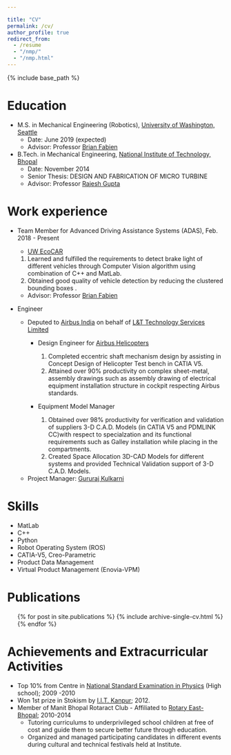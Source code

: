 ```yaml
---

title: "CV"
permalink: /cv/
author_profile: true
redirect_from:
  - /resume
  - "/nmp/"
  - "/nmp.html"
---
```


{% include base_path %}

Education
======
* M.S. in Mechanical Engineering (Robotics), [University of Washington, Seattle](http://www.washington.edu/)
  * Date: June 2019 (expected)
  * Advisor: Professor [Brian Fabien](https://www.me.washington.edu/people/faculty/brian_fabien)
* B.Tech. in Mechanical Engineering, [National Institute of Technology, Bhopal](http://www.manit.ac.in/)
  * Date: November 2014 
  * Senior Thesis: DESIGN AND FABRICATION OF MICRO TURBINE
  * Advisor: Professor [Rajesh Gupta](http://www.manit.ac.in/content/dr-rajesh-gupta)

Work experience
======
* Team Member for Advanced Driving Assistance Systems (ADAS), Feb. 2018 - Present
  * [UW EcoCAR](http://ecocar3.org/washington/about-us/)
  1. Learned and fulfilled the requirements to detect brake light of different vehicles through Computer Vision algorithm   using combination of C++ and MatLab.
  2. Obtained good quality of vehicle detection by reducing the clustered bounding boxes .
  * Advisor: Professor [Brian Fabien](https://www.me.washington.edu/people/faculty/brian_fabien)

* Engineer
  * Deputed to [Airbus India](https://www.airbus.com/company/worldwide-presence/india.html) on behalf of [L&T Technology Services Limited](https://www.lnttechservices.com/)
    * Design Engineer for [Airbus Helicopters](https://www.airbus.com/helicopters.html) 
      1. Completed eccentric shaft mechanism design by assisting in Concept Design of Helicopter Test bench in CATIA V5.
      2. Attained over 90% productivity on complex sheet-metal, assembly drawings such as assembly drawing of electrical equipment installation structure in cockpit respecting Airbus standards.

    * Equipment Model Manager
      1. Obtained over 98% productivity for verification and validation of suppliers 3-D C.A.D. Models (in CATIA V5 and PDMLINK CC)with respect to specialzation and its functional requirements such as Galley installation while placing in the compartments.
      2. Created Space Allocation 3D-CAD Models for different systems and provided Technical Validation support of 3-D C.A.D. Models.
  * Project Manager: [Gururaj Kulkarni](https://www.linkedin.com/in/gururaj-kulkarni-12149219/)
  
Skills
======
* MatLab
* C++
* Python
* Robot Operating System (ROS)
* CATIA-V5, Creo-Parametric
* Product Data Management 
* Virtual Product Management (Enovia-VPM)

Publications
======
  <ul>{% for post in site.publications %}
    {% include archive-single-cv.html %}
  {% endfor %}</ul>
  
Achievements and Extracurricular Activities
======
* Top 10% from Centre in [National Standard Examination in Physics](http://www.iapt.org.in/index.php/exams/nse/nsep.html) (High school); 2009 -2010
* Won 1st prize in Stokism by [I.I.T. Kanpur](http://www.iitk.ac.in/); 2012.
* Member of Manit Bhopal Rotaract Club - Affiliated to [Rotary East-Bhopal](https://my.rotary.org/en/club-profile/27657374-5EAE-4415-8FDF-40670F13BC45); 2010-2014
  * Tutoring curriculums to underprivileged school children at free of cost and guide them to secure better future through
education.
  * Organized and managed participating candidates in different events during cultural and technical festivals held at Institute.
